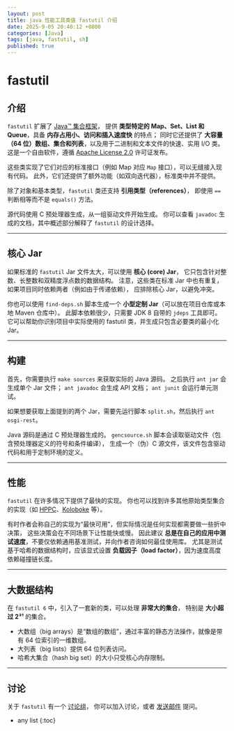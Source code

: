 ```yaml
---
layout: post
title: java 性能工具类值 fastutil 介绍
date: 2025-9-05 20:40:12 +0800
categories: [Java]
tags: [java, fastutil, sh]
published: true
---
```


# fastutil

## 介绍

`fastutil` 扩展了 [Java™ 集合框架](http://download.oracle.com/javase/1.5.0/docs/guide/collections/)，
提供 **类型特定的 Map、Set、List 和 Queue**，具备 **内存占用小、访问和插入速度快** 的特点；
同时它还提供了 **大容量（64 位）数组、集合和列表**，以及用于二进制和文本文件的快速、实用 I/O 类。
这是一个自由软件，遵循 [Apache License 2.0](http://www.apache.org/licenses/LICENSE-2.0.html) 许可证发布。

这些类实现了它们对应的标准接口（例如 Map 对应 `Map` 接口），可以无缝接入现有代码。
此外，它们还提供了额外功能（如双向迭代器），标准类中并不提供。

除了对象和基本类型，`fastutil` 类还支持 **引用类型（references）**，
即使用 `==` 判断相等而不是 `equals()` 方法。

源代码使用 C 预处理器生成，从一组驱动文件开始生成。
你可以查看 `javadoc` 生成的文档，其中概述部分解释了 `fastutil` 的设计选择。

---

## 核心 Jar

如果标准的 `fastutil` Jar 文件太大，可以使用 **核心 (core) Jar**，
它只包含针对整数、长整数和双精度浮点数的数据结构。
注意，这些类在标准 Jar 中也有重复，如果项目同时依赖两者（例如由于传递依赖），
应排除核心 Jar，以避免冲突。

你也可以使用 `find-deps.sh` 脚本生成一个 **小型定制 Jar**（可以放在项目仓库或本地 Maven 仓库中）。
此脚本依赖很少，只需要 JDK 8 自带的 `jdeps` 工具即可。
它可以帮助你识别项目中实际使用的 fastutil 类，并生成只包含必要类的最小化 Jar。

---

## 构建

首先，你需要执行 `make sources` 来获取实际的 Java 源码。
之后执行 `ant jar` 会生成单个 Jar 文件；
`ant javadoc` 会生成 API 文档；
`ant junit` 会运行单元测试。

如果想要获取上面提到的两个 Jar，需要先运行脚本 `split.sh`，然后执行 `ant osgi-rest`。

Java 源码是通过 C 预处理器生成的。
`gencsource.sh` 脚本会读取驱动文件（包含预处理器定义的符号和条件编译），
生成一个（伪）C 源文件，该文件包含驱动代码和用于定制环境的定义。

---

## 性能

`fastutil` 在许多情况下提供了最快的实现。
你也可以找到许多其他原始类型集合的实现（如 [HPPC](http://labs.carrotsearch.com/hppc.html)、[Koloboke](https://github.com/leventov/Koloboke) 等）。

有时作者会称自己的实现为“最快可用”，但实际情况是任何实现都需要做一些折中决策，
这些决策会在不同场景下让性能快或慢。
因此建议 **总是在自己的应用中测试速度**，不要仅依赖通用基准测试，并向作者咨询如何最佳使用库。
尤其是测试基于哈希的数据结构时，应该显式设置 **负载因子（load factor）**，因为速度高度依赖碰撞链长度。

---

## 大数据结构

在 `fastutil 6` 中，引入了一套新的类，可以处理 **非常大的集合**，
特别是 **大小超过 2³¹** 的集合。

* 大数组（big arrays）是“数组的数组”，通过丰富的静态方法操作，就像是带有 64 位索引的一维数组。
* 大列表（big lists）提供 64 位列表访问。
* 哈希大集合（hash big set）的大小只受核心内存限制。

---

## 讨论

关于 `fastutil` 有一个 [讨论组](http://groups.google.com/group/fastutil)，
你可以加入讨论，或者 [发送邮件](mailto:fastutil@googlegroups.com) 提问。



* any list
{:toc}